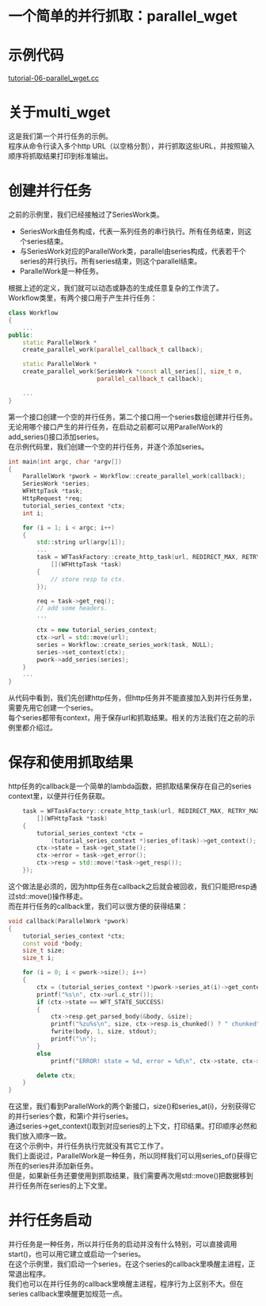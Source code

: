 # 一个简单的并行抓取：parallel_wget
# 示例代码

[tutorial-06-parallel_wget.cc](../tutorial/tutorial-06-parallel_wget.cc)

# 关于multi_wget

这是我们第一个并行任务的示例。  
程序从命令行读入多个http URL（以空格分割），并行抓取这些URL，并按照输入顺序将抓取结果打印到标准输出。

# 创建并行任务

之前的示例里，我们已经接触过了SeriesWork类。
  * SeriesWork由任务构成，代表一系列任务的串行执行。所有任务结束，则这个series结束。  
  * 与SeriesWork对应的ParallelWork类，parallel由series构成，代表若干个series的并行执行。所有series结束，则这个parallel结束。  
  * ParallelWork是一种任务。  

根据上述的定义，我们就可以动态或静态的生成任意复杂的工作流了。  
Workflow类里，有两个接口用于产生并行任务：
~~~cpp
class Workflow
{
    ...
public:
    static ParallelWork *
    create_parallel_work(parallel_callback_t callback);

    static ParallelWork *
    create_parallel_work(SeriesWork *const all_series[], size_t n,
                         parallel_callback_t callback);

    ...
}
~~~
第一个接口创建一个空的并行任务，第二个接口用一个series数组创建并行任务。  
无论用哪个接口产生的并行任务，在启动之前都可以用ParallelWork的add_series()接口添加series。  
在示例代码里，我们创建一个空的并行任务，并逐个添加series。
~~~cpp
int main(int argc, char *argv[])
{
    ParallelWork *pwork = Workflow::create_parallel_work(callback);
    SeriesWork *series;
    WFHttpTask *task;
    HttpRequest *req;
    tutorial_series_context *ctx;
    int i;

    for (i = 1; i < argc; i++)
    {
        std::string url(argv[i]);
        ...
        task = WFTaskFactory::create_http_task(url, REDIRECT_MAX, RETRY_MAX,
            [](WFHttpTask *task)
        {
            // store resp to ctx.
        });

        req = task->get_req();
        // add some headers.
        ...

        ctx = new tutorial_series_context;
        ctx->url = std::move(url);
        series = Workflow::create_series_work(task, NULL);
        series->set_context(ctx);
        pwork->add_series(series);
    }
    ...
}
~~~
从代码中看到，我们先创建http任务，但http任务并不能直接加入到并行任务里，需要先用它创建一个series。  
每个series都带有context，用于保存url和抓取结果。相关的方法我们在之前的示例里都介绍过。

# 保存和使用抓取结果

http任务的callback是一个简单的lambda函数，把抓取结果保存在自己的series context里，以便并行任务获取。
~~~cpp
    task = WFTaskFactory::create_http_task(url, REDIRECT_MAX, RETRY_MAX,
        [](WFHttpTask *task)
    {
        tutorial_series_context *ctx =
            (tutorial_series_context *)series_of(task)->get_context();
        ctx->state = task->get_state();
        ctx->error = task->get_error();
        ctx->resp = std::move(*task->get_resp());
    });
~~~
这个做法是必须的，因为http任务在callback之后就会被回收，我们只能把resp通过std::move()操作移走。  
而在并行任务的callback里，我们可以很方便的获得结果：
~~~cpp
void callback(ParallelWork *pwork)
{
    tutorial_series_context *ctx;
    const void *body;
    size_t size;
    size_t i;

    for (i = 0; i < pwork->size(); i++)
    {
        ctx = (tutorial_series_context *)pwork->series_at(i)->get_context();
        printf("%s\n", ctx->url.c_str());
        if (ctx->state == WFT_STATE_SUCCESS)
        {
            ctx->resp.get_parsed_body(&body, &size);
            printf("%zu%s\n", size, ctx->resp.is_chunked() ? " chunked" : "");
            fwrite(body, 1, size, stdout);
            printf("\n");
        }
        else
            printf("ERROR! state = %d, error = %d\n", ctx->state, ctx->error);

        delete ctx;
    }
}
~~~
在这里，我们看到ParallelWork的两个新接口，size()和series_at(i)，分别获得它的并行series个数，和第i个并行series。  
通过series->get_context()取到对应series的上下文，打印结果。打印顺序必然和我们放入顺序一致。  
在这个示例中，并行任务执行完就没有其它工作了。  
我们上面说过，ParallelWork是一种任务，所以同样我们可以用series_of()获得它所在的series并添加新任务。  
但是，如果新任务还要使用到抓取结果，我们需要再次用std::move()把数据移到并行任务所在series的上下文里。  

# 并行任务启动

并行任务是一种任务，所以并行任务的启动并没有什么特别，可以直接调用start()，也可以用它建立或启动一个series。  
在这个示例里，我们启动一个series，在这个series的callback里唤醒主进程，正常退出程序。  
我们也可以在并行任务的callback里唤醒主进程，程序行为上区别不大。但在series callback里唤醒更加规范一点。

